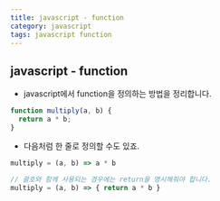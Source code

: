 ```yaml
---
title: javascript - function
category: javascript
tags: javascript function
---
```


## javascript - function

- javascript에서 function을 정의하는 방법을 정리합니다.

```javascript
function multiply(a, b) {
  return a * b;
}
```

- 다음처럼 한 줄로 정의할 수도 있죠.

```javascript
multiply = (a, b) => a * b

// 괄호와 함께 사용되는 경우에는 return을 명시해줘야 합니다.
multiply = (a, b) => { return a * b }
```

